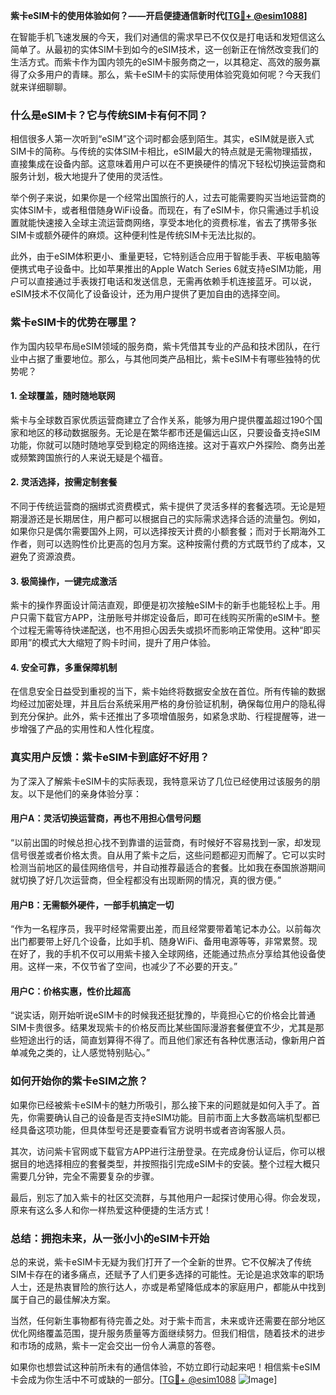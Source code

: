 **紫卡eSIM卡的使用体验如何？——开启便捷通信新时代[[TG💪+ @esim1088](https://t.me/s/esim1088)]**

在智能手机飞速发展的今天，我们对通信的需求早已不仅仅是打电话和发短信这么简单了。从最初的实体SIM卡到如今的eSIM技术，这一创新正在悄然改变我们的生活方式。而紫卡作为国内领先的eSIM卡服务商之一，以其稳定、高效的服务赢得了众多用户的青睐。那么，紫卡eSIM卡的实际使用体验究竟如何呢？今天我们就来详细聊聊。

### **什么是eSIM卡？它与传统SIM卡有何不同？**

相信很多人第一次听到“eSIM”这个词时都会感到陌生。其实，eSIM就是嵌入式SIM卡的简称。与传统的实体SIM卡相比，eSIM最大的特点就是无需物理插拔，直接集成在设备内部。这意味着用户可以在不更换硬件的情况下轻松切换运营商和服务计划，极大地提升了使用的灵活性。

举个例子来说，如果你是一个经常出国旅行的人，过去可能需要购买当地运营商的实体SIM卡，或者租借随身WiFi设备。而现在，有了eSIM卡，你只需通过手机设置就能快速接入全球主流运营商网络，享受本地化的资费标准，省去了携带多张SIM卡或额外硬件的麻烦。这种便利性是传统SIM卡无法比拟的。

此外，由于eSIM体积更小、重量更轻，它特别适合应用于智能手表、平板电脑等便携式电子设备中。比如苹果推出的Apple Watch Series 6就支持eSIM功能，用户可以直接通过手表拨打电话和发送信息，无需再依赖手机连接蓝牙。可以说，eSIM技术不仅简化了设备设计，还为用户提供了更加自由的选择空间。

### **紫卡eSIM卡的优势在哪里？**

作为国内较早布局eSIM领域的服务商，紫卡凭借其专业的产品和技术团队，在行业中占据了重要地位。那么，与其他同类产品相比，紫卡eSIM卡有哪些独特的优势呢？

#### **1. 全球覆盖，随时随地联网**

紫卡与全球数百家优质运营商建立了合作关系，能够为用户提供覆盖超过190个国家和地区的移动数据服务。无论是在繁华都市还是偏远山区，只要设备支持eSIM功能，你就可以随时随地享受到稳定的网络连接。这对于喜欢户外探险、商务出差或频繁跨国旅行的人来说无疑是个福音。

#### **2. 灵活选择，按需定制套餐**

不同于传统运营商的捆绑式资费模式，紫卡提供了灵活多样的套餐选项。无论是短期漫游还是长期居住，用户都可以根据自己的实际需求选择合适的流量包。例如，如果你只是偶尔需要国外上网，可以选择按天计费的小额套餐；而对于长期海外工作者，则可以选购性价比更高的包月方案。这种按需付费的方式既节约了成本，又避免了资源浪费。

#### **3. 极简操作，一键完成激活**

紫卡的操作界面设计简洁直观，即便是初次接触eSIM卡的新手也能轻松上手。用户只需下载官方APP，注册账号并绑定设备后，即可在线购买所需的eSIM卡。整个过程无需等待快递配送，也不用担心因丢失或损坏而影响正常使用。这种“即买即用”的模式大大缩短了购卡时间，提升了用户体验。

#### **4. 安全可靠，多重保障机制**

在信息安全日益受到重视的当下，紫卡始终将数据安全放在首位。所有传输的数据均经过加密处理，并且后台系统采用严格的身份验证机制，确保每位用户的隐私得到充分保护。此外，紫卡还推出了多项增值服务，如紧急求助、行程提醒等，进一步增强了产品的实用性和人性化程度。

### **真实用户反馈：紫卡eSIM卡到底好不好用？**

为了深入了解紫卡eSIM卡的实际表现，我特意采访了几位已经使用过该服务的朋友。以下是他们的亲身体验分享：

#### **用户A：灵活切换运营商，再也不用担心信号问题**

“以前出国的时候总担心找不到靠谱的运营商，有时候好不容易找到一家，却发现信号很差或者价格太贵。自从用了紫卡之后，这些问题都迎刃而解了。它可以实时检测当前地区的最佳网络信号，并自动推荐最适合的套餐。比如我在泰国旅游期间就切换了好几次运营商，但全程都没有出现断网的情况，真的很方便。”

#### **用户B：无需额外硬件，一部手机搞定一切**

“作为一名程序员，我平时经常需要出差，而且经常要带着笔记本办公。以前每次出门都要带上好几个设备，比如手机、随身WiFi、备用电源等等，非常累赘。现在好了，我的手机不仅可以用紫卡接入全球网络，还能通过热点分享给其他设备使用。这样一来，不仅节省了空间，也减少了不必要的开支。”

#### **用户C：价格实惠，性价比超高**

“说实话，刚开始听说eSIM卡的时候我还挺犹豫的，毕竟担心它的价格会比普通SIM卡贵很多。结果发现紫卡的价格反而比某些国际漫游套餐便宜不少，尤其是那些短途出行的话，简直划算得不得了。而且他们家还有各种优惠活动，像新用户首单减免之类的，让人感觉特别贴心。”

### **如何开始你的紫卡eSIM之旅？**

如果你已经被紫卡eSIM卡的魅力所吸引，那么接下来的问题就是如何入手了。首先，你需要确认自己的设备是否支持eSIM功能。目前市面上大多数高端机型都已经具备这项功能，但具体型号还是要查看官方说明书或者咨询客服人员。

其次，访问紫卡官网或下载官方APP进行注册登录。在完成身份认证后，你可以根据目的地选择相应的套餐类型，并按照指引完成eSIM卡的安装。整个过程大概只需要几分钟，完全不需要复杂的步骤。

最后，别忘了加入紫卡的社区交流群，与其他用户一起探讨使用心得。你会发现，原来有这么多人和你一样热爱这种便捷的生活方式！

### **总结：拥抱未来，从一张小小的eSIM卡开始**

总的来说，紫卡eSIM卡无疑为我们打开了一个全新的世界。它不仅解决了传统SIM卡存在的诸多痛点，还赋予了人们更多选择的可能性。无论是追求效率的职场人士，还是热衷冒险的旅行达人，亦或是希望降低成本的家庭用户，都能从中找到属于自己的最佳解决方案。

当然，任何新生事物都有待完善之处。对于紫卡而言，未来或许还需要在部分地区优化网络覆盖范围，提升服务质量等方面继续努力。但我们相信，随着技术的进步和市场的成熟，紫卡一定会交出一份令人满意的答卷。

如果你也想尝试这种前所未有的通信体验，不妨立即行动起来吧！相信紫卡eSIM卡会成为你生活中不可或缺的一部分。[[TG💪+ @esim1088](https://t.me/s/esim1088) ![Image](https://i.postimg.cc/4NQfJmqS/Snipaste-2025-05-13-00-14-12.png)]